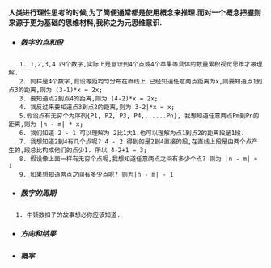 
#### 人类进行理性思考的时候,为了简便通常都是使用概念来推理.而对一个概念把握则来源于更为基础的思维材料,我称之为元思维意识.

 - ##### 数字的点和段
 ```
    1. 1,2,3,4 四个数字,实际上是意识到4个点或4个苹果等具体的数量累积视觉思维才被理解.
    2. 同样是4个数字,假设等距均匀分布在直线上.已经知道任意两点距离为x,则要知道点1到点3的距离,则为 (3-1)*x = 2x;
    3. 要知道点2到点4的距离,则为 (4-2)*x = 2x;
    4. 我反过来要知道点3到点2的距离,则为|3-2|*x = x;
    5.假设点有无穷个为序列{P1, P2, P3, P4,......Pn}, 我想知道任意两点Pm到Pn的距离,则为 |n - m| * x;
    6. 我们知道 2 - 1 可以理解为 2比1大1,也可以理解为点1到点2的距离段是1段.
    7. 我想知道2到4有几个点呢? 4 - 2 得到的是2到4直接的段,在直线上段是由两个点产生的,段总比构成他们的点少1. 所以 4-2+1 = 3;
    8. 假设像上面一样有无穷个点呢,我想知道任意两点之间有多少个点? 则为 |n - m| + 1
    9. 如果想知道两点之间有多少点呢? 则为|n - m| - 1
 ```
 - ##### 数字的周期
 ```
   1. 牛顿数扣子的故事想必你应该知道.
 ```
 
 - ##### 方向和结果

 - ##### 概率
